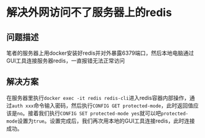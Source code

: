 # 解决外网访问不了服务器上的redis

## 问题描述

笔者的服务器上用docker安装好redis并对外暴露6379端口，然后本地电脑通过GUI工具连接服务器redis，一直报错无法正常访问

## 解决方案

在服务器里执行`docker exec -it redis redis-cli`进入redis容器内部操作，通过`auth xxx`命令输入密码，然后执行`CONFIG GET protected-mode`，此时返回值应该是`no`。接着我们执行`CONFIG SET protected-mode yes`就可以吧`protected-mode`设置为`true`。设置完成后，我们再次用本地的GUI工具连接redis，此时连接成功。
